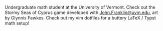 Undergraduate math student at the University of Vermont. Check out the Stormy Seas of Cyprus game developed with John.Franklin@uvm.edu, art by Glynnis Fawkes. Check out my vim dotfiles for a buttery LaTeX / Typst math setup! 
